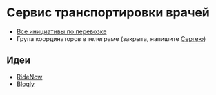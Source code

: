 # Сервис транспортировки врачей

* [Все инициативы по перевозке](https://docs.google.com/spreadsheets/d/1vLV7Rkt4EQxMTqgXS66th4bsdTj--MgZa_heMlfQT-o/edit#gid=0)
* Група координаторов в телеграме \(закрыта, напишите [Сергею](https://t.me/drop_table_password)\)

## Идеи

* [RideNow](https://casers.org/uploads/solution/files/1/1200/RideNow_%D0%9F%D1%96%D0%B4%D0%B2%D1%96%D0%B7_%D0%BB%D1%96%D0%BA%D0%B0%D1%80%D1%96%D0%B2.pdf)
* [Bloqly](https://casers.org/uploads/solution/files/1/1160/%D0%B3%D0%BE%D1%82%D0%BE%D0%B2%D0%B0_%D1%81%D1%85%D0%B5%D0%BC%D0%BA%D0%B0.png)

